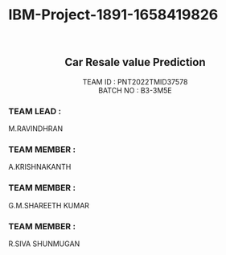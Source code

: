 # IBM-Project-1891-1658419826
<br>
<div align="center">
  <h2 align="center">Car Resale value Prediction</h2>
</div>
<p align="center">
    TEAM ID    : PNT2022TMID37578 <br />
    BATCH NO   : B3-3M5E <br />  
</p>
<p align="left">
  <h3>TEAM LEAD :</h3>M.RAVINDHRAN
  <h3>TEAM MEMBER :</h3>A.KRISHNAKANTH
  <h3>TEAM MEMBER :</h3>G.M.SHAREETH KUMAR
  <h3>TEAM MEMBER :</h3>R.SIVA SHUNMUGAN
</p>  
